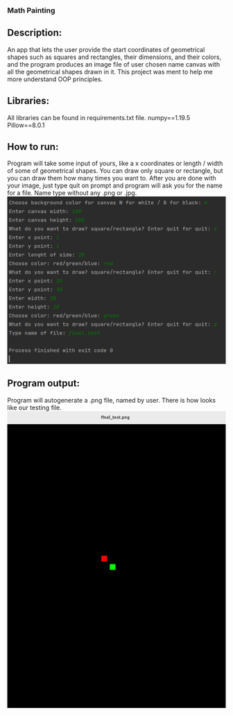 ### Math Painting

## Description: 
An app that lets the user provide the start coordinates of geometrical shapes such as
squares and rectangles, their dimensions, and their colors, and the program produces an image file of user chosen name
canvas with all the geometrical shapes drawn in it. This project was ment to help me more understand OOP principles.

## Libraries:
All libraries can be found in requirements.txt file.
numpy==1.19.5
Pillow==8.0.1

## How to run:
Program will take some input of yours, like a x coordinates or length / width of some of geometrical shapes.
You can draw only square or rectangle, but you can draw them how many times you want to. After you are done
with your image, just type quit on prompt and program will ask you for the name for a file. Name type without
any .png or .jpg.
![img.png](img.png)

## Program output:
Program will autogenerate a .png file, named by user. There is how looks like our testing file.
![img_1.png](img_1.png)

